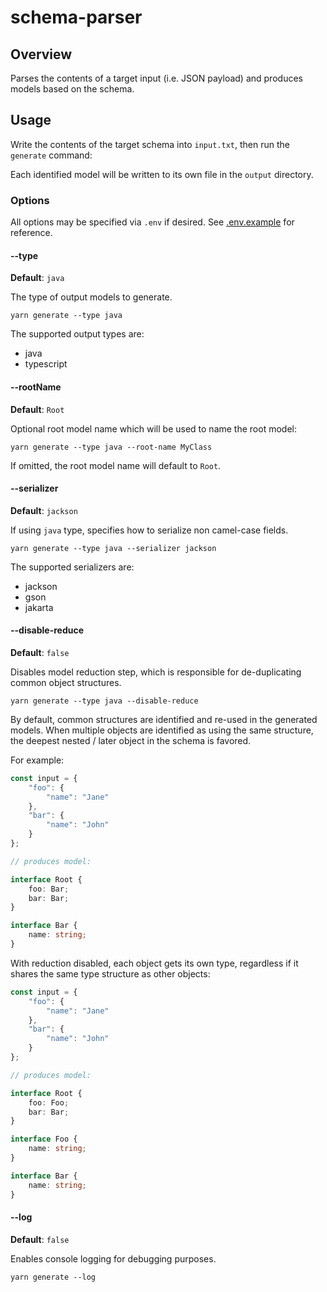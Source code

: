 # schema-parser

## Overview

Parses the contents of a target input (i.e. JSON payload) and produces models based on the schema.

## Usage

Write the contents of the target schema into `input.txt`, then run the `generate` command:

Each identified model will be written to its own file in the `output` directory.

### Options

All options may be specified via `.env` if desired. See [.env.example](.env.example) for reference.

#### --type

**Default**: `java`

The type of output models to generate.

```shell
yarn generate --type java
```

The supported output types are:
- java
- typescript

#### --rootName

**Default**: `Root`

Optional root model name which will be used to name the root model:

```shell
yarn generate --type java --root-name MyClass
```
If omitted, the root model name will default to `Root`.

#### --serializer

**Default**: `jackson`

If using `java` type, specifies how to serialize non camel-case fields.

```shell
yarn generate --type java --serializer jackson
```

The supported serializers are:
- jackson
- gson
- jakarta

#### --disable-reduce

**Default**: `false`

Disables model reduction step, which is responsible for de-duplicating common object structures.

```shell
yarn generate --type java --disable-reduce
```

By default, common structures are identified and re-used in the generated models. When multiple objects are identified as using the same structure, the deepest nested / later object in the schema is favored.

For example:

```typescript
const input = {
    "foo": {
        "name": "Jane"
    },
    "bar": {
        "name": "John"
    }
};

// produces model:

interface Root {
    foo: Bar;
    bar: Bar;
}

interface Bar {
    name: string;
}
```

With reduction disabled, each object gets its own type, regardless if it shares the same type structure as other objects:

```typescript
const input = {
    "foo": {
        "name": "Jane"
    },
    "bar": {
        "name": "John"
    }
};

// produces model:

interface Root {
    foo: Foo;
    bar: Bar;
}

interface Foo {
    name: string;
}

interface Bar {
    name: string;
}
```

#### --log

**Default**: `false`

Enables console logging for debugging purposes.

```shell
yarn generate --log
```